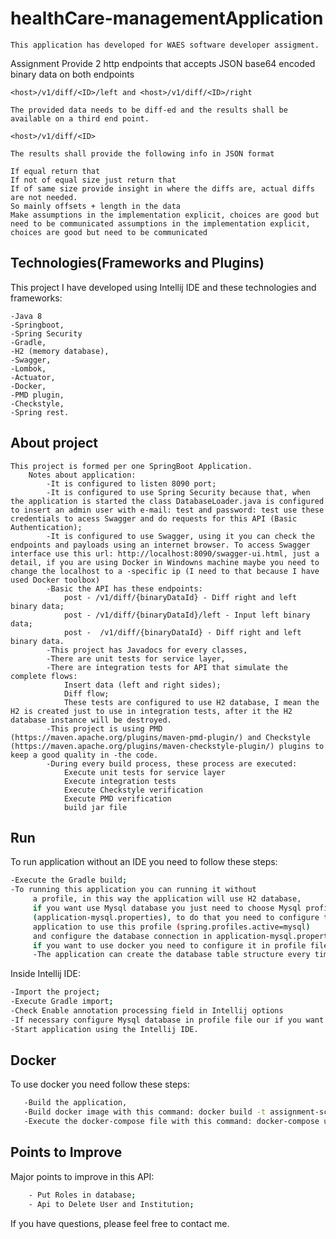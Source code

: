 # healthCare-managementApplication
	This application has developed for WAES software developer assigment.

Assignment
	Provide 2 http endpoints that accepts JSON base64 encoded binary data on both endpoints

	<host>/v1/diff/<ID>/left and <host>/v1/diff/<ID>/right

	The provided data needs to be diff-ed and the results shall be available on a third end point.

	<host>/v1/diff/<ID>

	The results shall provide the following info in JSON format

	If equal return that
	If not of equal size just return that
	If of same size provide insight in where the diffs are, actual diffs are not needed.
	So mainly offsets + length in the data
	Make assumptions in the implementation explicit, choices are good but need to be communicated assumptions in the implementation explicit, choices are good but need to be communicated

## Technologies(Frameworks and Plugins)
This project I have developed using Intellij IDE and these technologies and frameworks:

	-Java 8
    -Springboot,
    -Spring Security
    -Gradle,
    -H2 (memory database),
    -Swagger,
    -Lombok,
    -Actuator,
    -Docker,
	-PMD plugin,
	-Checkstyle,
    -Spring rest.

## About project	
	This project is formed per one SpringBoot Application.
        Notes about application:
            -It is configured to listen 8090 port;
            -It is configured to use Spring Security because that, when the application is started the class DatabaseLoader.java is configured to insert an admin user with e-mail: test and password: test use these credentials to acess Swagger and do requests for this API (Basic Authentication);
            -It is configured to use Swagger, using it you can check the endpoints and payloads using an internet browser. To access Swagger interface use this url: http://localhost:8090/swagger-ui.html, just a detail, if you are using Docker in Windowns machine maybe you need to change the localhost to a -specific ip (I need to that because I have used Docker toolbox)
			-Basic the API has these endpoints:
				post - /v1/diff/{binaryDataId} - Diff right and left binary data;
                post - /v1/diff/{binaryDataId}/left - Input left binary data;
				post -	/v1/diff/{binaryDataId} - Diff right and left binary data.			
			-This project has Javadocs for every classes,
			-There are unit tests for service layer,
			-There are integration tests for API that simulate the complete flows:
				Insert data (left and right sides);
				Diff flow;
				These tests are configured to use H2 database, I mean the H2 is created just to use in integration tests, after it the H2 database instance will be destroyed.
			-This project is using PMD (https://maven.apache.org/plugins/maven-pmd-plugin/) and Checkstyle (https://maven.apache.org/plugins/maven-checkstyle-plugin/) plugins to keep a good quality in -the code.
			-During every build process, these process are executed:
				Execute unit tests for service layer
				Execute integration tests
				Execute Checkstyle verification
				Execute PMD verification	
				build jar file

## Run 
To run application without an IDE you need to follow these steps:
```bash
-Execute the Gradle build;
-To running this application you can running it without 
	 a profile, in this way the application will use H2 database,
	 if you want use Mysql database you just need to choose Mysql profile
	 (application-mysql.properties), to do that you need to configure the
	 application to use this profile (spring.profiles.active=mysql)
	 and configure the database connection in application-mysql.properties file,
	 if you want to use docker you need to configure it in profile file, you can find this configuration in docker-compose file (SPRING_PROFILES_ACTIVE);
	 -The application can create the database table structure every time that the application are started, if you want to do it, you need to discomment( remove #) in this line "spring.jpa.hibernate.ddl-auto=update" on application.properties.
```
Inside Intellij IDE:
```bash
-Import the project;
-Execute Gradle import;
-Check Enable annotation processing field in Intellij options
-If necessary configure Mysql database in profile file our if you want to use H2 you can pass to next step;
-Start application using the Intellij IDE.
```

## Docker
 To use docker you need follow these steps:
 ```bash
	-Build the application,
	-Build docker image with this command: docker build -t assignment-scalable-web . or docker build -t assignment-scalable-web . (you need to run this command in root project that you want to *create the docker image);
    -Execute the docker-compose file with this command: docker-compose up (you need to run this command in root project). You can -check if applications are running using the actuator feature, to do do that you need to access this url: http://localhost:8090/actuator/health;
```

## Points to Improve 
 Major points to improve in this API:
```bash
	- Put Roles in database;
	- Api to Delete User and Institution;
```

If you have questions, please feel free to contact me.